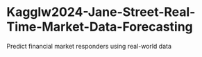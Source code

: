 # Kagglw2024-Jane-Street-Real-Time-Market-Data-Forecasting
Predict financial market responders using real-world data
